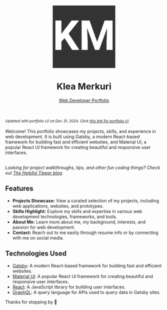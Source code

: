 <p align="center">
  <img width="200" height="200" src="./static/site-image.png/">
</p>

<h1 align="center">Klea Merkuri</h1>
<p align="center"><a href="https://thehelpfultipper.com/kleamerkuri/">Web Developer Portfolio</a></p>
<br /><br />
<small>
    <em>
        Updated with portfolio v2 on Dec 31, 2024. Click <a href="https://thehelpfultipper.com/portfolios/v1/kleamerkuri/">this link for portfolio v1</a>.
    </em>
</small>
<br /><br />
Welcome! This portfolio showcases my projects, skills, and experience in web development. It is built using Gatsby, a modern React-based framework for building fast and efficient websites, and Material UI, a popular React UI framework for creating beautiful and responsive user interfaces.
<br /><br />

_Looking for project walkthroughs, tips, and other fun coding things? Check out  [The Helpful Tipper blog](https://www.gatsbyjs.com/docs/gatsby-starters/)._


## Features
- **Projects Showcase:** View a curated selection of my projects, including web applications, websites, and prototypes.
- **Skills Highlight:** Explore my skills and expertise in various web development technologies, frameworks, and tools.
- **About Me:** Learn more about me, my background, interests, and passion for web development.
- **Contact:** Reach out to me easily through resume info or by connecting with me on social media.

## Technologies Used

- [Gatsby](https://www.gatsbyjs.com/): A modern React-based framework for building fast and efficient websites.
- [Material UI](https://material-ui.com/): A popular React UI framework for creating beautiful and responsive user interfaces.
- [React](https://reactjs.org/): A JavaScript library for building user interfaces.
- [GraphQL](https://graphql.org/): A query language for APIs used to query data in Gatsby sites.

Thanks for stopping by 👋
